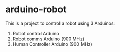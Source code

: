 # arduino-robot

This is a project to control a robot using 3 Arduinos:

1. Robot control Arduino
2. Robot comms Arduino (900 MHz)
3. Human Controller Arduino (900 MHz)
